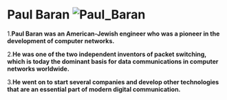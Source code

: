 # Paul Baran ![Paul_Baran](https://github.com/user-attachments/assets/b214a9c8-da97-40e8-9342-76e27ac7d499)

>
1.**Paul Baran was an American-Jewish engineer who was a pioneer in the development of computer networks.**
> 
2.**He was one of the two independent inventors of packet switching, which is today the dominant basis for data communications in computer networks worldwide.**
>
3.**He went on to start several companies and develop other technologies that are an essential part of modern digital communication.**

